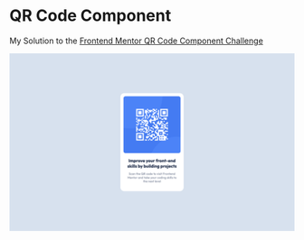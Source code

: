 # QR Code Component

My Solution to the [Frontend Mentor QR Code Component Challenge](https://www.frontendmentor.io/solutions/qr-code-component-a1bMtC8re-)

![QR Code](public/screenshot.png)
